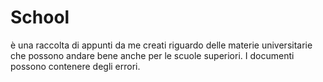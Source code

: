 # School
è una raccolta di appunti da me creati riguardo delle materie universitarie 
che possono andare bene anche per le scuole superiori. 
I documenti possono contenere degli errori.
